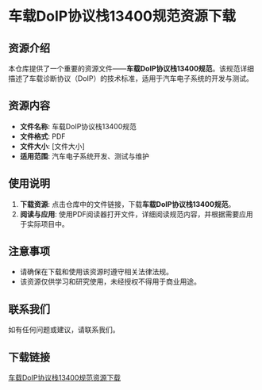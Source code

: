 # 车载DoIP协议栈13400规范资源下载

## 资源介绍

本仓库提供了一个重要的资源文件——**车载DoIP协议栈13400规范**。该规范详细描述了车载诊断协议（DoIP）的技术标准，适用于汽车电子系统的开发与测试。

## 资源内容

- **文件名称**: 车载DoIP协议栈13400规范
- **文件格式**: PDF
- **文件大小**: [文件大小]
- **适用范围**: 汽车电子系统开发、测试与维护

## 使用说明

1. **下载资源**: 点击仓库中的文件链接，下载**车载DoIP协议栈13400规范**。
2. **阅读与应用**: 使用PDF阅读器打开文件，详细阅读规范内容，并根据需要应用于实际项目中。

## 注意事项

- 请确保在下载和使用该资源时遵守相关法律法规。
- 该资源仅供学习和研究使用，未经授权不得用于商业用途。

## 联系我们

如有任何问题或建议，请联系我们。

## 下载链接

[车载DoIP协议栈13400规范资源下载](https://pan.quark.cn/s/5020d18f9b2a)